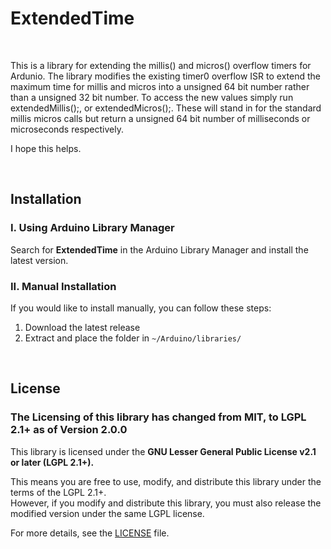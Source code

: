 # ExtendedTime

<br/>

This is a library for extending the millis() and micros() overflow timers for Ardunio.
The library modifies the existing timer0 overflow ISR to extend the maximum time for millis and micros
into a unsigned 64 bit number rather than a unsigned 32 bit number. To access the new values simply run
extendedMillis();, or extendedMicros();. These will stand in for the standard millis micros calls but return
a unsigned 64 bit number of milliseconds or microseconds respectively.

I hope this helps.

<br/>

## Installation
### I. Using Arduino Library Manager
Search for **ExtendedTime** in the Arduino Library Manager and install the latest version.

### II. Manual Installation

If you would like to install manually, you can follow these steps:

1. Download the latest release
2. Extract and place the folder in `~/Arduino/libraries/`

<br/>

## License
### The Licensing of this library has changed from MIT, to LGPL 2.1+ as of Version 2.0.0
This library is licensed under the **GNU Lesser General Public License v2.1 or later (LGPL 2.1+).**  

This means you are free to use, modify, and distribute this library under the terms of the LGPL 2.1+.  
However, if you modify and distribute this library, you must also release the modified version under the same LGPL license.  

For more details, see the [LICENSE](LICENSE) file.  
